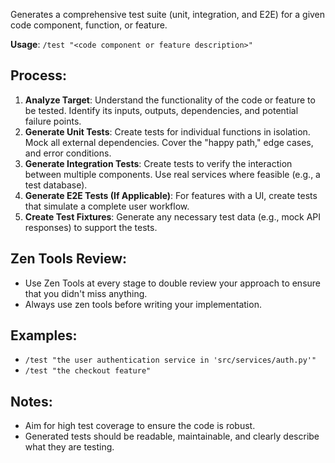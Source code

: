 Generates a comprehensive test suite (unit, integration, and E2E) for a given code component, function, or feature.

**Usage**: `/test "<code component or feature description>"`

## Process:
1.  **Analyze Target**: Understand the functionality of the code or feature to be tested. Identify its inputs, outputs, dependencies, and potential failure points.
2.  **Generate Unit Tests**: Create tests for individual functions in isolation. Mock all external dependencies. Cover the "happy path," edge cases, and error conditions.
3.  **Generate Integration Tests**: Create tests to verify the interaction between multiple components. Use real services where feasible (e.g., a test database).
4.  **Generate E2E Tests (If Applicable)**: For features with a UI, create tests that simulate a complete user workflow.
5.  **Create Test Fixtures**: Generate any necessary test data (e.g., mock API responses) to support the tests.

## Zen Tools Review:
- Use Zen Tools at every stage to double review your approach to ensure that you didn't miss anything.
- Always use zen tools before writing your implementation.

## Examples:
-   `/test "the user authentication service in 'src/services/auth.py'"`
-   `/test "the checkout feature"`

## Notes:
-   Aim for high test coverage to ensure the code is robust.
-   Generated tests should be readable, maintainable, and clearly describe what they are testing.
